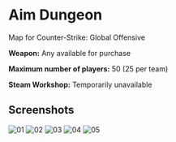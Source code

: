 # Aim Dungeon
Map for Counter-Strike: Global Offensive

**Weapon:** Any available for purchase

**Maximum number of players:** 50 (25 per team)

**Steam Workshop:** Temporarily unavailable

## Screenshots
![01](https://user-images.githubusercontent.com/90133781/158947438-ce032e42-b41d-42c5-b454-86fab2964f93.png)
![02](https://user-images.githubusercontent.com/90133781/158947457-da8af10e-9d4d-42f2-8e94-a857fac0ba6b.png)
![03](https://user-images.githubusercontent.com/90133781/158947472-26e15e48-502b-4eaa-a087-3ce20987a11e.png)
![04](https://user-images.githubusercontent.com/90133781/158947483-f52571bc-35bf-462e-9b88-03806c44e890.png)
![05](https://user-images.githubusercontent.com/90133781/158947499-22ddd222-e6db-4be0-af1b-78f37dbd0255.png)
